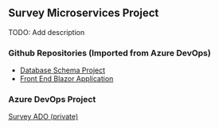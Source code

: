 ## Survey Microservices Project
TODO: Add description

### Github Repositories (Imported from Azure DevOps)
- [Database Schema Project](https://github.com/Survey-2024/SurveyDB)
- [Front End Blazor Application](https://github.com/Survey-2024/SurveyFrontEnd)

### Azure DevOps Project
[Survey ADO (private)](https://dev.azure.com/cjdaley/Survey/) 



<!--

**Here are some ideas to get you started:**

🙋‍♀️ A short introduction - what is your organization all about?
🌈 Contribution guidelines - how can the community get involved?
👩‍💻 Useful resources - where can the community find your docs? Is there anything else the community should know?
🍿 Fun facts - what does your team eat for breakfast?
🧙 Remember, you can do mighty things with the power of [Markdown](https://docs.github.com/github/writing-on-github/getting-started-with-writing-and-formatting-on-github/basic-writing-and-formatting-syntax)
-->
